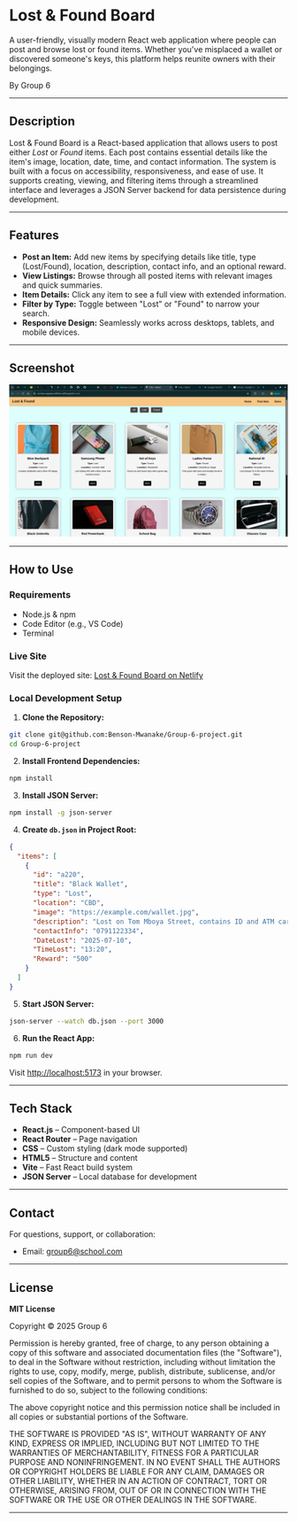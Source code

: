 # Lost & Found Board

A user-friendly, visually modern React web application where people can post and browse lost or found items. Whether you've misplaced a wallet or discovered someone's keys, this platform helps reunite owners with their belongings.

By Group 6

---

## Description

Lost & Found Board is a React-based application that allows users to post either *Lost* or *Found* items. Each post contains essential details like the item's image, location, date, time, and contact information. The system is built with a focus on accessibility, responsiveness, and ease of use. It supports creating, viewing, and filtering items through a streamlined interface and leverages a JSON Server backend for data persistence during development.

---

## Features

* **Post an Item:** Add new items by specifying details like title, type (Lost/Found), location, description, contact info, and an optional reward.
* **View Listings:** Browse through all posted items with relevant images and quick summaries.
* **Item Details:** Click any item to see a full view with extended information.
* **Filter by Type:** Toggle between "Lost" or "Found" to narrow your search.
* **Responsive Design:** Seamlessly works across desktops, tablets, and mobile devices.

---

## Screenshot

![alt text](image.png)

---

## How to Use

### Requirements

* Node.js & npm
* Code Editor (e.g., VS Code)
* Terminal

### Live Site

Visit the deployed site: [Lost & Found Board on Netlify](https://group-6-lost-and-found.netlify.app)

### Local Development Setup

1. **Clone the Repository:**

```bash
git clone git@github.com:Benson-Mwanake/Group-6-project.git
cd Group-6-project
```

2. **Install Frontend Dependencies:**

```bash
npm install
```

3. **Install JSON Server:**

```bash
npm install -g json-server
```

4. **Create `db.json` in Project Root:**

```json
{
  "items": [
    {
      "id": "a220",
      "title": "Black Wallet",
      "type": "Lost",
      "location": "CBD",
      "image": "https://example.com/wallet.jpg",
      "description": "Lost on Tom Mboya Street, contains ID and ATM cards.",
      "contactInfo": "0791122334",
      "DateLost": "2025-07-10",
      "TimeLost": "13:20",
      "Reward": "500"
    }
  ]
}
```

5. **Start JSON Server:**

```bash
json-server --watch db.json --port 3000
```

6. **Run the React App:**

```bash
npm run dev
```

Visit [http://localhost:5173](http://localhost:5173) in your browser.

---

## Tech Stack

* **React.js** – Component-based UI
* **React Router** – Page navigation
* **CSS** – Custom styling (dark mode supported)
* **HTML5** – Structure and content
* **Vite** – Fast React build system
* **JSON Server** – Local database for development

---

## Contact

For questions, support, or collaboration:

* Email: [group6@school.com](benson.mwanake@student.moringaschool.com)

---

## License

**MIT License**

Copyright © 2025 Group 6

Permission is hereby granted, free of charge, to any person obtaining a copy of this software and associated documentation files (the "Software"), to deal in the Software without restriction, including without limitation the rights to use, copy, modify, merge, publish, distribute, sublicense, and/or sell copies of the Software, and to permit persons to whom the Software is furnished to do so, subject to the following conditions:

The above copyright notice and this permission notice shall be included in all copies or substantial portions of the Software.

THE SOFTWARE IS PROVIDED "AS IS", WITHOUT WARRANTY OF ANY KIND, EXPRESS OR IMPLIED, INCLUDING BUT NOT LIMITED TO THE WARRANTIES OF MERCHANTABILITY, FITNESS FOR A PARTICULAR PURPOSE AND NONINFRINGEMENT. IN NO EVENT SHALL THE AUTHORS OR COPYRIGHT HOLDERS BE LIABLE FOR ANY CLAIM, DAMAGES OR OTHER LIABILITY, WHETHER IN AN ACTION OF CONTRACT, TORT OR OTHERWISE, ARISING FROM, OUT OF OR IN CONNECTION WITH THE SOFTWARE OR THE USE OR OTHER DEALINGS IN THE SOFTWARE.

---
